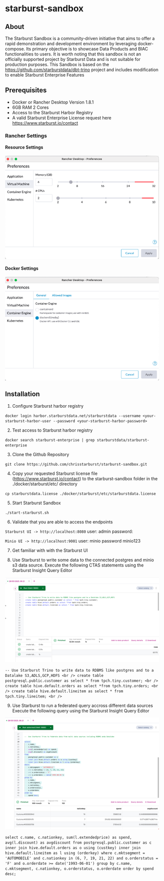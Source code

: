 # starburst-sandbox
## About
The Starburst Sandbox is a community-driven initiative that aims to offer a rapid demonstration and development environment by leveraging docker-compose. Its primary objective is to showcase Data Products and BIAC functionalities to users. It is worth noting that this sandbox is not an officially supported project by Starburst Data and is not suitable for production purposes.
This Sandbox is based on the https://github.com/starburstdata/dbt-trino project and includes modification to enable Starburst Enterprise Features


## Prerequisites
- Docker or Rancher Desktop Version 1.8.1 
- 6GB RAM 2 Cores
- Access to the Starburst Harbor Registry
- A valid Starburst Enterprise License request here https://www.starburst.io/contact

### Rancher Settings

#### Resource Settings

![Rancher](images/rancher-settings-1.png)

#### Docker Settings
![Rancher](images/rancher-settings-2.png)



## Installation

1. Configure Starburst harbor registry

`docker login harbor.starburstdata.net/starburstdata --username <your-starburst-harbor-user --password <your-starburst-harbor-password>`

2. Test access to Starburst harbor registry

`docker search starburst-enterprise | grep starburstdata/starburst-enterprise `

3. Clone the Github Repository

`git clone https://github.com/chrisstarburst/starburst-sandbox.git`

4. Copy your requested Starburst license file (https://www.starburst.io/contact) to the starburst-sandbox folder in the ./docker/starburst/etc/ directory

`cp starburstdata.license ./docker/starburst/etc/starburstdata.license`

5. Start Starburst Sandbox

`./start-starburst.sh`

6.  Validate that you are able to access the endpoints

`Starburst UI -> http://localhost:8080`
user: admin
password: 

`Minio UI -> http://localhost:9001`
user: minio
password minio123

7. Get familiar with with the Starburst UI

8. Use Starburst to write some data to the connected postgres and minio s3 data source.
Execute the following CTAS statements using the Starburst Insight Query Editor

![Create Table](images/create-table.png)

`-- Use Starburst Trino to write data to RDBMS like postgres and to a Datalake S3,ADLS,GCP,HDFS <br />
 create table postgresql.public.customer as select * from tpch.tiny.customer; <br />
create table hive.default.orders as select *from tpch.tiny.orders; <br />
create table hive.default.lineitem as select * from tpch.tiny.lineitem; <br />` 

9. Use Starburst to run a federated query accross different data sources
Execute the following query using the Starburst Insight Query Editor

![Query Execution](images/run-query.png)

`select
    c.name,
    c.nationkey,
    sum(l.extendedprice) as spend,
    avg(l.discount) as avgdiscount
from
    postgresql.public.customer as c
    inner join hive.default.orders as o using (custkey)
    inner join hive.default.lineitem as l using (orderkey)
where
    c.mktsegment = 'AUTOMOBILE'
    and c.nationkey in (6, 7, 19, 21, 22)
    and o.orderstatus = 'F'
    and o.orderdate >= date('1993-06-01')
group by
    c.name,
    c.mktsegment,
    c.nationkey,
    o.orderstatus,
    o.orderdate
order by
    spend desc;`
